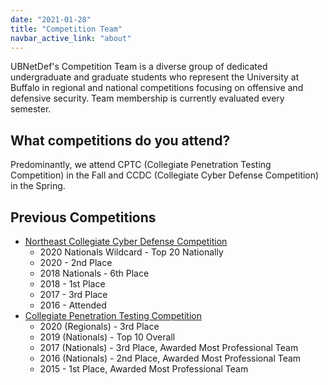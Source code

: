 ```yaml
---
date: "2021-01-28"
title: "Competition Team"
navbar_active_link: "about"
---
```


UBNetDef's Competition Team is a diverse group of dedicated undergraduate and graduate students who represent the University at Buffalo in regional and national competitions focusing on offensive and defensive security. Team membership is currently evaluated every semester.

## What competitions do you attend?
Predominantly, we attend CPTC (Collegiate Penetration Testing Competition) in the Fall and CCDC (Collegiate Cyber Defense Competition) in the Spring.

## Previous Competitions
* [Northeast Collegiate Cyber Defense Competition](https://neccdl.org)
    * 2020 Nationals Wildcard - Top 20 Nationally
    * 2020 - 2nd Place
    * 2018 Nationals - 6th Place
    * 2018 - 1st Place
    * 2017 - 3rd Place
    * 2016 - Attended
* [Collegiate Penetration Testing Competition](http://nationalcptc.org)
    * 2020 (Regionals) - 3rd Place
    * 2019 (Nationals) - Top 10 Overall
    * 2017 (Nationals) - 3rd Place, Awarded Most Professional Team
    * 2016 (Nationals) - 2nd Place, Awarded Most Professional Team
    * 2015 - 1st Place, Awarded Most Professional Team
